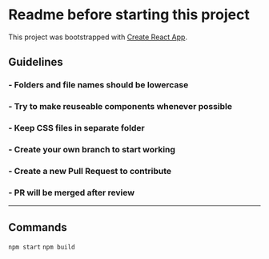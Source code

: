 # Readme before starting this project

This project was bootstrapped with [Create React App](https://github.com/facebook/create-react-app).

## Guidelines

### - Folders and file names should be lowercase

### - Try to make reuseable components whenever possible

### - Keep CSS files in separate folder

### - Create your own branch to start working

### - Create a new Pull Request to contribute

### - PR will be merged after review

---

## Commands

`npm start`
`npm build`
